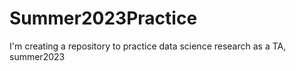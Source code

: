 # Summer2023Practice
I'm creating a repository to practice data science research as a TA, summer2023

